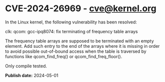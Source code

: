 # CVE-2024-26969 - cve@kernel.org

In the Linux kernel, the following vulnerability has been resolved:

clk: qcom: gcc-ipq8074: fix terminating of frequency table arrays

The frequency table arrays are supposed to be terminated with an
empty element. Add such entry to the end of the arrays where it
is missing in order to avoid possible out-of-bound access when
the table is traversed by functions like qcom_find_freq() or
qcom_find_freq_floor().

Only compile tested.

**Publish date:** 2024-05-01
